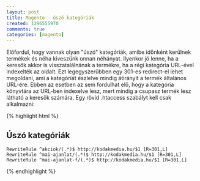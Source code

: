 ```yaml
---
layout: post
title: Magento - úszó kategóriák
created: 1296555970
comments: true
categories: [magento]
---
```

Előfordul, hogy vannak olyan "úszó" kategóriák, amibe időnként kerülnek termékek és néha kiveszünk onnan néhányat. Ilyenkor jó lenne, ha a keresők akkor is visszatalálnának a termékre, ha a régi kategória URL-ével indexelték az oldalt. Ezt legegyszerűbben egy 301-es redirect-el lehet megoldani, ami a kategóriát észlelve mindig átirányít a termék általános URL-ére. Ebben az esetben az sem fordulhat elő, hogy a kategória könyvtára az URL-ben indexelve lesz, mert mindig a csupasz termék lesz látható a keresők számára. Egy rövid .htaccess szabályt kell csak alkalmazni:

{% highlight html %}
## Úszó kategóriák
    RewriteRule ^akciok/(.*)$ http://kodakmedia.hu/$1 [R=301,L]
    RewriteRule ^mai-ajanlat/(.*)$ http://kodakmedia.hu/$1 [R=301,L]
    RewriteRule ^mai-ajanlat-f/(.*)$ http://kodakmedia.hu/$1 [R=301,L]
{% endhighlight %}
